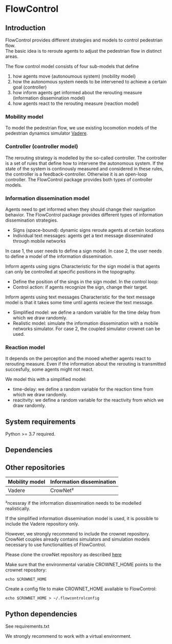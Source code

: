 # FlowControl

## Introduction

FlowControl provides different strategies and models to control pedestrian flow.  
The basic idea is to reroute agents to adjust the pedestrian flow in distinct areas.

The flow control model consists of four sub-models that define
1. how agents move (autonoumous system) (mobility model)
2. how the autonomous system needs to be intervened to achieve a certain goal (controller)
3. how inform agents get informed about the rerouting measure (information dissemination model)
4. how agents react to the rerouting measure (reaction model)

### Mobility model 
To model the pedestrian flow, we use existing locomotion models of the pedestrian dynamics simulator [Vadere](https://gitlab.lrz.de/vadere/vadere).

### Controller (controller model)

The rerouting strategy is modelled by the so-called controller. 
The controller is a set of rules that define how to intervene the autonomous system.
If the state of the system is continously measured and considered in these rules, the controller is a feedback-controller.
Otherwise it is an open-loop controller.
The FlowControl package provides both types of controller models.

### Information dissemination model

Agents need to get informed when they should change their navigation behavior.
The FlowControl package provides different types of information dissemination strategies.

* Signs (space-bound): dynamic signs reroute agents at certain locations
* Individual text messages: agents get a text message disseminated through mobile networks

In case 1, the user needs to define a sign model.
In case 2, the user needs to define a model of the information dissemination.

Inform agents using signs
Characteristic for the sign model is that agents can only be controlled at specific positions in the topography.
* Define the position of the sings in the sign model.
In the control loop:
* Control action: if agents recognize the sign, change their target.


Inform agents using text messages
Characteristic for the text message model is that it takes some time until agents recieve the text message.

* Simplified model: we define a random variable for the time delay from which we draw randomly.
* Realistic model: simulate the information dissemination with a mobile networks simulator.
For case 2, the coupled simulator crownet can be used.

### Reaction model
It depends on the perception and the mooed whether agents react to rerouting measure.
Even if the information about the rerouting is transmitted succesfully, some agents might not react.

We model this with a simplified model:
* time-delay: we define a random variable for the reaction time from which we draw randomly.
* reacitvity: we define a random variable for the reactivity from which we draw randomly.

## System requirements
Python >= 3.7 required. 


## Dependencies

## Other repositories

| Mobility model | Information dissemination |
| ------ | ------ |
| Vadere  | CrowNet²  |

²ncessray if the information dissemination needs to be modelled realistically.

If the simplified information dissemination model is used, it is possible to include the Vadere repository only.

However, we strongly recommend to include the crownet repository. 
CrowNet couples already contains simulators and simulation models necessary to use functionalities of FlowControl.

Please clone the crowNet repository as described [here](https://sam-dev.cs.hm.edu/rover/crownet)

Make sure that the environmental variable CROWNET_HOME points to the crownet repository:
```
echo $CROWNET_HOME
```
Create a config file to make CROWNET_HOME available to FlowControl:
```
echo $CROWNET_HOME > ~/.flowcontrolconfig
```

## Python dependencies

See requirements.txt

We strongly recommend to work with a virtual environment.



